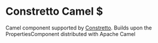 # Constretto Camel $

Camel component supported by [Constretto](http://constretto.github.io). Builds upon the PropertiesComponent distributed with Apache Camel